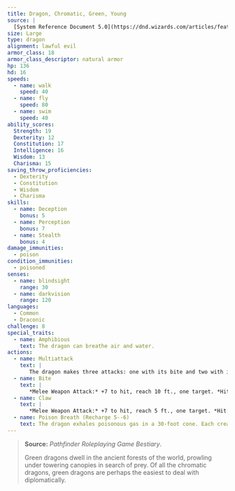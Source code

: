```yaml
---
title: Dragon, Chromatic, Green, Young
source: |
  [System Reference Document 5.0](https://dnd.wizards.com/articles/features/systems-reference-document-srd)
size: Large
type: dragon
alignment: lawful evil
armor_class: 18
armor_class_descriptor: natural armor
hp: 136
hd: 16
speeds:
  - name: walk
    speed: 40
  - name: fly
    speed: 80
  - name: swim
    speed: 40
ability_scores:
  Strength: 19
  Dexterity: 12
  Constitution: 17
  Intelligence: 16
  Wisdom: 13
  Charisma: 15
saving_throw_proficiencies:
  - Dexterity
  - Constitution
  - Wisdom
  - Charisma
skills:
  - name: Deception
    bonus: 5
  - name: Perception
    bonus: 7
  - name: Stealth
    bonus: 4
damage_immunities:
  - poison
condition_immunities:
  - poisoned
senses:
  - name: blindsight
    range: 30
  - name: darkvision
    range: 120
languages:
  - Common
  - Draconic
challenge: 8
special_traits:
  - name: Amphibious
    text: The dragon can breathe air and water.
actions:
  - name: Multiattack
    text: |
       The dragon makes three attacks: one with its bite and two with its claws.
  - name: Bite
    text: |
       *Melee Weapon Attack:* +7 to hit, reach 10 ft., one target. *Hit:* 15 (2d10 + 4) piercing damage plus 7 (2d6) poison damage.
  - name: Claw
    text: |
       *Melee Weapon Attack:* +7 to hit, reach 5 ft., one target. *Hit:* 11 (2d6 + 4) slashing damage.
  - name: Poison Breath (Recharge 5--6)
    text: The dragon exhales poisonous gas in a 30-foot cone. Each creature in that area must make a DC 14 Constitution saving throw, taking 42 (12d6) poison damage on a failed save, or half as much damage on a successful one.
---
```


> **Source:** *Pathfinder Roleplaying Game Bestiary*.
>
> Green dragons dwell in the ancient forests of the world, prowling under towering canopies in search of prey. Of all the chromatic dragons, green dragons are perhaps the easiest to deal with diplomatically.
